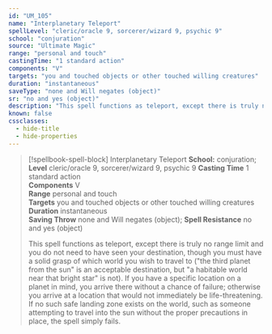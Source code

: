 ```yaml
---
id: "UM_105"
name: "Interplanetary Teleport"
spellLevel: "cleric/oracle 9, sorcerer/wizard 9, psychic 9"
school: "conjuration"
source: "Ultimate Magic"
range: "personal and touch"
castingTime: "1 standard action"
components: "V"
targets: "you and touched objects or other touched willing creatures"
duration: "instantaneous"
saveType: "none and Will negates (object)"
sr: "no and yes (object)"
description: "This spell functions as teleport, except there is truly no range limit and you do not need to have seen your destination, though you must have a solid grasp of which world you wish to travel to (\"the third planet from the sun\" is an acceptable destination, but \"a habitable world near that bright star\" is not). If you have a specific location on a planet in mind, you arrive there without a chance of failure; otherwise you arrive at a location that would not immediately be life-threatening.  If no such safe landing zone exists on the world, such as someone attempting to travel into the sun without the proper precautions in place, the spell simply fails."
known: false
cssclasses:
  - hide-title
  - hide-properties
---
```


> [!spellbook-spell-block] Interplanetary Teleport
> **School:** conjuration; **Level** cleric/oracle 9, sorcerer/wizard 9, psychic 9
> **Casting Time** 1 standard action  
> **Components** V  
> **Range** personal and touch  
> **Targets** you and touched objects or other touched willing creatures  
> **Duration** instantaneous  
> **Saving Throw** none and Will negates (object); **Spell Resistance** no and yes (object)
> 
> This spell functions as teleport, except there is truly no range limit and you do not need to have seen your destination, though you must have a solid grasp of which world you wish to travel to ("the third planet from the sun" is an acceptable destination, but "a habitable world near that bright star" is not). If you have a specific location on a planet in mind, you arrive there without a chance of failure; otherwise you arrive at a location that would not immediately be life-threatening.  If no such safe landing zone exists on the world, such as someone attempting to travel into the sun without the proper precautions in place, the spell simply fails.